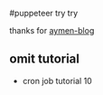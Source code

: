 #puppeteer try try

thanks for [aymen-blog](https://www.aymen-loukil.com/en/blog-en/google-puppeteer-tutorial-with-examples/)

## omit tutorial

- cron job tutorial 10